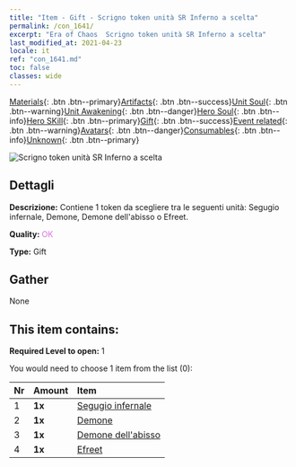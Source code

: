 ```yaml
---
title: "Item - Gift - Scrigno token unità SR Inferno a scelta"
permalink: /con_1641/
excerpt: "Era of Chaos  Scrigno token unità SR Inferno a scelta"
last_modified_at: 2021-04-23
locale: it
ref: "con_1641.md"
toc: false
classes: wide
---
```

 [Materials](/ItemsIT/){: .btn .btn--primary}[Artifacts](/ItemsIT/Artifacts/){: .btn .btn--success}[Unit Soul](/ItemsIT/UnitSoul/){: .btn .btn--warning}[Unit Awakening](/ItemsIT/UnitAwakening/){: .btn .btn--danger}[Hero Soul](/ItemsIT/HeroSoul/){: .btn .btn--info}[Hero SKill](/ItemsIT/HeroSkill/){: .btn .btn--primary}[Gift](/ItemsIT/Gift/){: .btn .btn--success}[Event related](/ItemsIT/Events/){: .btn .btn--warning}[Avatars](/ItemsIT/Avatars/){: .btn .btn--danger}[Consumables](/ItemsIT/Consumables/){: .btn .btn--info}[Unknown](/ItemsIT/Unknown/){: .btn .btn--primary}

 ![Scrigno token unità SR Inferno a scelta](/images/t/i_907257.png)

## Dettagli
 **Descrizione:** Contiene 1 token da scegliere tra le seguenti unità: Segugio infernale, Demone, Demone dell'abisso o Efreet.

 **Quality:** <span style="color: #DA70D6">OK</span>

 **Type:** Gift

## Gather

  None

## This item contains:

 **Required Level to open:** 1

 You would need to choose 1 item from the list (0):

  | Nr | Amount |     Item    |
  |:---|:-------|:------------|
  | 1 |  **1x** | [Segugio infernale](/ItemsIT/unt_228/) |  | 
  | 2 |  **1x** | [Demone](/ItemsIT/unt_229/) |  | 
  | 3 |  **1x** | [Demone dell'abisso](/ItemsIT/unt_230/) |  | 
  | 4 |  **1x** | [Efreet](/ItemsIT/unt_231/) |  | 
